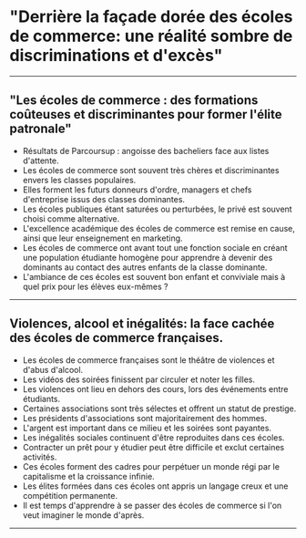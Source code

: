 # "Derrière la façade dorée des écoles de commerce: une réalité sombre de discriminations et d'excès"

-----------

## "Les écoles de commerce : des formations coûteuses et discriminantes pour former l'élite patronale"  
- Résultats de Parcoursup : angoisse des bacheliers face aux listes d'attente.
- Les écoles de commerce sont souvent très chères et discriminantes envers les classes populaires.
- Elles forment les futurs donneurs d'ordre, managers et chefs d'entreprise issus des classes dominantes.
- Les écoles publiques étant saturées ou perturbées, le privé est souvent choisi comme alternative.
- L'excellence académique des écoles de commerce est remise en cause, ainsi que leur enseignement en marketing.
- Les écoles de commerce ont avant tout une fonction sociale en créant une population étudiante homogène pour apprendre à devenir des dominants au contact des autres enfants de la classe dominante.
- L'ambiance de ces écoles est souvent bon enfant et conviviale mais à quel prix pour les élèves eux-mêmes ?

-----------

## Violences, alcool et inégalités: la face cachée des écoles de commerce françaises.  
- Les écoles de commerce françaises sont le théâtre de violences et d'abus d'alcool.
- Les vidéos des soirées finissent par circuler et noter les filles.
- Les violences ont lieu en dehors des cours, lors des événements entre étudiants.
- Certaines associations sont très sélectes et offrent un statut de prestige.
- Les présidents d'associations sont majoritairement des hommes.
- L'argent est important dans ce milieu et les soirées sont payantes.
- Les inégalités sociales continuent d'être reproduites dans ces écoles.
- Contracter un prêt pour y étudier peut être difficile et exclut certaines activités.
- Ces écoles forment des cadres pour perpétuer un monde régi par le capitalisme et la croissance infinie.
- Les élites formées dans ces écoles ont appris un langage creux et une compétition permanente.
- Il est temps d'apprendre à se passer des écoles de commerce si l'on veut imaginer le monde d'après.

-----------

